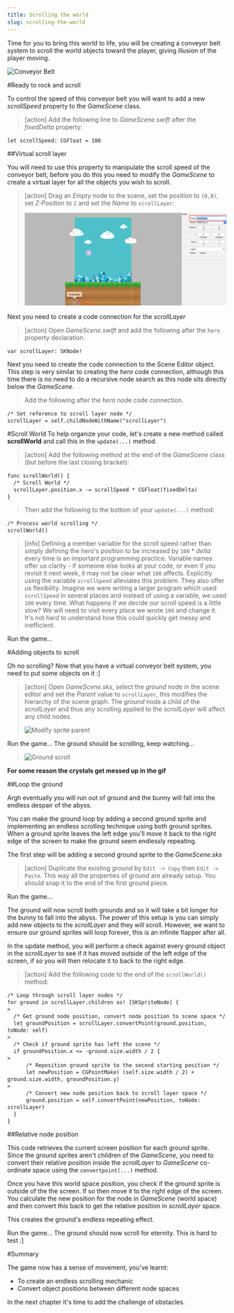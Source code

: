 ```yaml
---
title: Scrolling the world
slug: scrolling-the-world
---
```


Time for you to bring this world to life, you will be creating a conveyor belt system to scroll the world objects toward the player, giving illusion of the player moving.

![Conveyor Belt](https://media.giphy.com/media/WFkbyRl2Ke1oY/giphy.gif)

#Ready to rock and scroll

To control the speed of this conveyor belt you will want to add a new *scrollSpeed* property to the *GameScene* class.

> [action]
> Add the following line to *GameScene.swift* after the *fixedDelta* property:
>
```
let scrollSpeed: CGFloat = 100
```
>

##Virtual scroll layer

You will need to use this property to manipulate the scroll speed of the conveyor belt, before you do this you need
to modify the *GameScene* to create a virtual layer for all the objects you wish to scroll.  

> [action]
> Drag an *Empty* node to the scene, set the position to `(0,0)`, set *Z-Position* to `2` and set the *Name*
> to `scrollLayer`:
>
> ![Add empty node](../Tutorial-Images/xcode_add_empty_node_scroll.png)
>

Next you need to create a code connection for the *scrollLayer*

> [action]
> Open *GameScene.swift* and add the following after the `hero` property declaration.
>
```
var scrollLayer: SKNode!
```
>


Next you need to create the code connection to the Scene Editor object.  This step is very similar to creating the *hero* code connection, although this time there is no need to do a recursive node search as this node sits directly below the *GameScene*.

> Add the following after the *hero* node code connection.
>
```
/* Set reference to scroll layer node */
scrollLayer = self.childNodeWithName("scrollLayer")
```
>

#Scroll World
To help organize your code, let's create a new method called **scrollWorld** and call this in the `update(...)` method.

> [action]
> Add the following method at the end of the *GameScene* class (but before the last closing bracket):
>
```
func scrollWorld() {
  /* Scroll World */
  scrollLayer.position.x -= scrollSpeed * CGFloat(fixedDelta)
}
```
>
> Then add the following to the bottom of your `update(...)` method:
>
```
/* Process world scrolling */
scrollWorld()
```
>

<!-- -->

> [info]
> Defining a member variable for the scroll speed rather than simply defining the hero's position to be increased by `100` * *delta* every time is an important programming practice.  Variable names offer us clarity - if someone else looks at your code, or even if you revisit it next week, it may not be clear what `100` affects.
> Explicitly using the variable `scrollSpeed` alleviates this problem. They also offer us flexibility. Imagine we were writing a larger program which used `scrollSpeed` in several places and instead of using a variable, we used `100` every time. What happens if we decide our scroll speed is a little slow? We will need to visit every place we wrote `100` and change it. It's not hard to understand how this could quickly get messy and inefficient.
>

Run the game...

#Adding objects to scroll

Oh no scrolling?  Now that you have a virtual conveyor belt system, you need to put some objects on it :]

> [action]
> Open *GameScene.sks*, select the *ground* node in the scene editor and set the *Parent* value to `scrollLayer`, this modifies the hierarchy of the scene graph.  The *ground* node a child of the *scrollLayer* and thus any scrolling applied to the *scrollLayer* will affect any child nodes.
>
> ![Modify sprite parent](../Tutorial-Images/xcode_spritekit_add_more_ground.png)
>

Run the game...  The ground should be scrolling, keep watching...

> ![Ground scroll](../Tutorial-Images/animated_scroll_ground.gif)

**For some reason the crystals get messed up in the gif**

##Loop the ground

Argh eventually you will run out of ground and the bunny will fall into the endless despair of the abyss.

You can make the ground loop by adding a second ground sprite and implementing an endless scrolling technique using both ground sprites. When a ground sprite leaves the left edge you'll move it back to the right edge of the screen to make the ground seem endlessly repeating.

The first step will be adding a second ground sprite to the *GameScene.sks*

> [action]
> Duplicate the existing *ground* by `Edit -> Copy` then `Edit -> Paste`. This way all the properties of ground are already setup.
> You should snap it to the end of the first ground piece.
>

Run the game...

The ground will now scroll both grounds and so it will take a bit longer for the bunny to fall into the abyss.
The power of this setup is you can simply add new objects to the *scrollLayer* and they will scroll.  However, we want to ensure our ground sprites will loop forever, this is an infinite flapper after all.

In the update method, you will perform a check against every ground object in the *scrollLayer* to see if it has moved outside of the left edge of the screen, if so you will then relocate it to back to the right edge.

> [action]
> Add the following code to the end of the `scrollWorld()` method:
>
```
/* Loop through scroll layer nodes */
for ground in scrollLayer.children as! [SKSpriteNode] {
>
  /* Get ground node position, convert node position to scene space */
  let groundPosition = scrollLayer.convertPoint(ground.position, toNode: self)
>
  /* Check if ground sprite has left the scene */
  if groundPosition.x <= -ground.size.width / 2 {
>
      /* Reposition ground sprite to the second starting position */
      let newPosition = CGPointMake( (self.size.width / 2) + ground.size.width, groundPosition.y)
>
      /* Convert new node position back to scroll layer space */
      ground.position = self.convertPoint(newPosition, toNode: scrollLayer)
  }
}
```
>

##Relative node position

This code retrieves the current screen position for each ground sprite. Since the ground sprites aren't children of the *GameScene*, you need to convert their relative position inside the *scrollLayer* to *GameScene* co-ordinate space using the `convertpoint(...)` method.

Once you have this world space position, you check if the ground sprite is outside of the the screen. If so then move it to the right edge of the screen. You calculate the new position for the node in *GameScene* (world space) and then convert this back to get the relative position in *scrollLayer* space.

This creates the ground's endless repeating effect.

Run the game... The ground should now scroll for eternity.  This is hard to test :]

#Summary

The game now has a sense of movement, you've learnt:

- To create an endless scrolling mechanic
- Convert object positions between different node spaces

In the next chapter it's time to add the challenge of obstacles.
